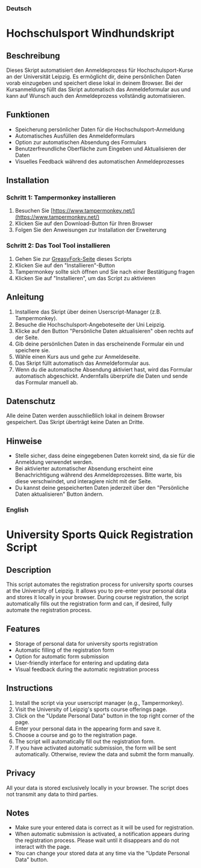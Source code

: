 ### Deutsch

# Hochschulsport Windhundskript

## Beschreibung
Dieses Skript automatisiert den Anmeldeprozess für Hochschulsport-Kurse an der Universität Leipzig. Es ermöglicht dir, deine persönlichen Daten vorab einzugeben und speichert diese lokal in deinem Browser. Bei der Kursanmeldung füllt das Skript automatisch das Anmeldeformular aus und kann auf Wunsch auch den Anmeldeprozess vollständig automatisieren.

## Funktionen
- Speicherung persönlicher Daten für die Hochschulsport-Anmeldung
- Automatisches Ausfüllen des Anmeldeformulars
- Option zur automatischen Absendung des Formulars
- Benutzerfreundliche Oberfläche zum Eingeben und Aktualisieren der Daten
- Visuelles Feedback während des automatischen Anmeldeprozesses

## Installation

### Schritt 1: Tampermonkey installieren
1. Besuchen Sie [https://www.tampermonkey.net/](https://www.tampermonkey.net/)
2. Klicken Sie auf den Download-Button für Ihren Browser
3. Folgen Sie den Anweisungen zur Installation der Erweiterung

### Schritt 2: Das Tool Tool installieren
1. Gehen Sie zur [GreasyFork-Seite](https://greasyfork.org/en/scripts/478176-hochschulsport-windhundskript) dieses Scripts
2. Klicken Sie auf den "Installieren"-Button
3. Tampermonkey sollte sich öffnen und Sie nach einer Bestätigung fragen
4. Klicken Sie auf "Installieren", um das Script zu aktivieren


## Anleitung
1. Installiere das Skript über deinen Userscript-Manager (z.B. Tampermonkey).
2. Besuche die Hochschulsport-Angeboteseite der Uni Leipzig.
3. Klicke auf den Button "Persönliche Daten aktualisieren" oben rechts auf der Seite.
4. Gib deine persönlichen Daten in das erscheinende Formular ein und speichere sie.
5. Wähle einen Kurs aus und gehe zur Anmeldeseite.
6. Das Skript füllt automatisch das Anmeldeformular aus.
7. Wenn du die automatische Absendung aktiviert hast, wird das Formular automatisch abgeschickt. Andernfalls überprüfe die Daten und sende das Formular manuell ab.

## Datenschutz
Alle deine Daten werden ausschließlich lokal in deinem Browser gespeichert. Das Skript überträgt keine Daten an Dritte.

## Hinweise
- Stelle sicher, dass deine eingegebenen Daten korrekt sind, da sie für die Anmeldung verwendet werden.
- Bei aktivierter automatischer Absendung erscheint eine Benachrichtigung während des Anmeldeprozesses. Bitte warte, bis diese verschwindet, und interagiere nicht mit der Seite.
- Du kannst deine gespeicherten Daten jederzeit über den "Persönliche Daten aktualisieren" Button ändern.

### English

# University Sports Quick Registration Script

## Description
This script automates the registration process for university sports courses at the University of Leipzig. It allows you to pre-enter your personal data and stores it locally in your browser. During course registration, the script automatically fills out the registration form and can, if desired, fully automate the registration process.

## Features
- Storage of personal data for university sports registration
- Automatic filling of the registration form
- Option for automatic form submission
- User-friendly interface for entering and updating data
- Visual feedback during the automatic registration process

## Instructions
1. Install the script via your userscript manager (e.g., Tampermonkey).
2. Visit the University of Leipzig's sports course offerings page.
3. Click on the "Update Personal Data" button in the top right corner of the page.
4. Enter your personal data in the appearing form and save it.
5. Choose a course and go to the registration page.
6. The script will automatically fill out the registration form.
7. If you have activated automatic submission, the form will be sent automatically. Otherwise, review the data and submit the form manually.

## Privacy
All your data is stored exclusively locally in your browser. The script does not transmit any data to third parties.

## Notes
- Make sure your entered data is correct as it will be used for registration.
- When automatic submission is activated, a notification appears during the registration process. Please wait until it disappears and do not interact with the page.
- You can change your stored data at any time via the "Update Personal Data" button.
